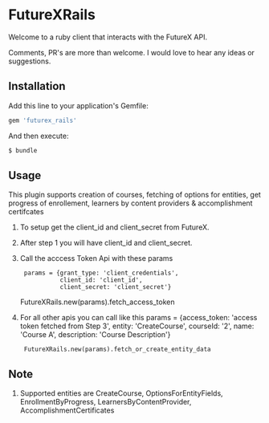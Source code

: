 # FutureXRails
Welcome to a ruby client that interacts with the FutureX API.

Comments, PR's are more than welcome. I would love to hear any ideas or suggestions.

## Installation
Add this line to your application's Gemfile:

```ruby
gem 'futurex_rails'
```

And then execute:
```bash
$ bundle
```
## Usage
This plugin supports creation of courses, fetching of options for entities, get progress of enrollement, learners by content providers & accomplishment certifcates

1. To setup get the client_id and client_secret from FutureX.

2. After step 1 you will have client_id and client_secret.

3. Call the acccess Token Api with these params

        params = {grant_type: 'client_credentials',
                  client_id: 'client_id',
                  client_secret: 'client_secret'}

    FutureXRails.new(params).fetch_access_token

4. For all other apis you can call like this
        params = {access_token: 'access token fetched from Step 3',
                  entity: 'CreateCourse',
                  courseId: '2',
                  name: 'Course A',
                  description: 'Course Description'}

        FutureXRails.new(params).fetch_or_create_entity_data

## Note
1. Supported entities are CreateCourse, OptionsForEntityFields, EnrollmentByProgress, LearnersByContentProvider, AccomplishmentCertificates